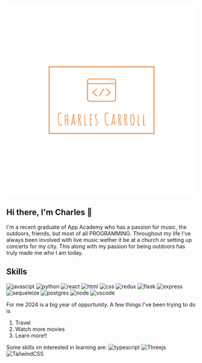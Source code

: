 [<img src="/reallogo.png">](https://c-carroll.github.io/)

## Hi there, I'm Charles 👋

<!--
**C-Carroll/C-Carroll** is a ✨ _special_ ✨ repository because its `README.md` (this file) appears on your GitHub profile.

Here are some ideas to get you started:

- 🔭 I’m currently working on ...
- 🌱 I’m currently learning ...
- 👯 I’m looking to collaborate on ...
- 🤔 I’m looking for help with ...
- 💬 Ask me about ...
- 📫 How to reach me: ...
- 😄 Pronouns: ...
- ⚡ Fun fact: ...
-->
I'm a recent graduate of App Academy who has a passion for music, the outdoors, friends, but most of all PROGRAMMING. Throughout my life I've always been involved with live music wether it be at a church or setting up concerts for my city. This along with my passion for being outdoors has truly made me who I am today. 



## Skills
![javascipt](https://img.shields.io/badge/JavaScript-323330?style=for-the-badge&logo=javascript&logoColor=F7DF1E)
![python](https://img.shields.io/badge/Python-FFD43B?style=for-the-badge&logo=python&logoColor=blue)
![react](https://img.shields.io/badge/React-20232A?style=for-the-badge&logo=react&logoColor=61DAFB)
![html](https://img.shields.io/badge/HTML5-E34F26?style=for-the-badge&logo=html5&logoColor=white)
![css](	https://img.shields.io/badge/CSS3-1572B6?style=for-the-badge&logo=css3&logoColor=white)
![redux](	https://img.shields.io/badge/Redux-593D88?style=for-the-badge&logo=redux&logoColor=white)
![flask](https://img.shields.io/badge/Flask-000000?style=for-the-badge&logo=flask&logoColor=white)
![express](https://img.shields.io/badge/Express%20js-000000?style=for-the-badge&logo=express&logoColor=white)
![sequeleize](https://img.shields.io/badge/Sequelize-52B0E7?style=for-the-badge&logo=Sequelize&logoColor=white)
![postgres](https://img.shields.io/badge/PostgreSQL-316192?style=for-the-badge&logo=postgresql&logoColor=white)
![node](https://img.shields.io/badge/Node%20js-339933?style=for-the-badge&logo=nodedotjs&logoColor=white)
![vscode](https://img.shields.io/badge/VSCode-0078D4?style=for-the-badge&logo=visual%20studio%20code&logoColor=white)


For me 2024 is a big year of oppurtunity. A few things I've been trying to do is 
1. Travel
2. Watch more movies
3. Learn more!!

Some skills im interested in learning are:
![typescript](https://img.shields.io/badge/TypeScript-007ACC?style=for-the-badge&logo=typescript&logoColor=white)
![Threejs](https://img.shields.io/badge/threejs-black?style=for-the-badge&logo=three.js&logoColor=white)
![TailwindCSS](https://img.shields.io/badge/tailwindcss-%2338B2AC.svg?style=for-the-badge&logo=tailwind-css&logoColor=white)


